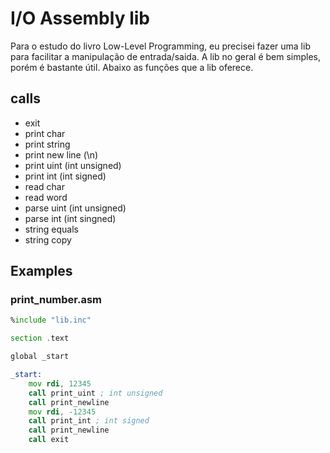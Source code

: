 # I/O Assembly lib 
Para o estudo do livro Low-Level Programming, eu precisei fazer uma lib para facilitar a manipulação de entrada/saida. A lib no geral é bem simples, porém é bastante útil. Abaixo as funções que a lib oferece.

## calls
- exit
- print char
- print string
- print new line (\n)
- print uint (int unsigned)
- print int (int signed)
- read char 
- read word
- parse uint (int unsigned)
- parse int (int singned)
- string equals
- string copy

## Examples

### print_number.asm
```asm
%include "lib.inc"

section .text

global _start

_start:
	mov rdi, 12345
	call print_uint ; int unsigned
	call print_newline
	mov rdi, -12345
	call print_int ; int signed
	call print_newline 
	call exit
 ```

